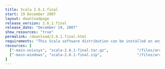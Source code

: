 ```yaml
---
title: Scala 2.6.1.final
start: 19 December 2007
layout: downloadpage
release_version: 2.6.1.final
release_date: "December 19, 2007"
show_resources: "true"
permalink: /download/2.6.1.final.html
requirements: "This Scala software distribution can be installed on any Unix-like or Windows system. It requires the Java runtime version 1.6 or 1.7."
resources: [
  ["-main-unixsys", "scala-2.6.1-final.tar.gz",             "/files/archive/scala-2.6.1-final.tar.gz",                "Mac OS X, Unix, Cygwin",  "14 MB"],
  ["-main-windows", "scala-2.6.1-final.zip",                "/files/archive/scala-2.6.1-final.zip",                   "Windows",                 "16 MB"]
]
---
```




